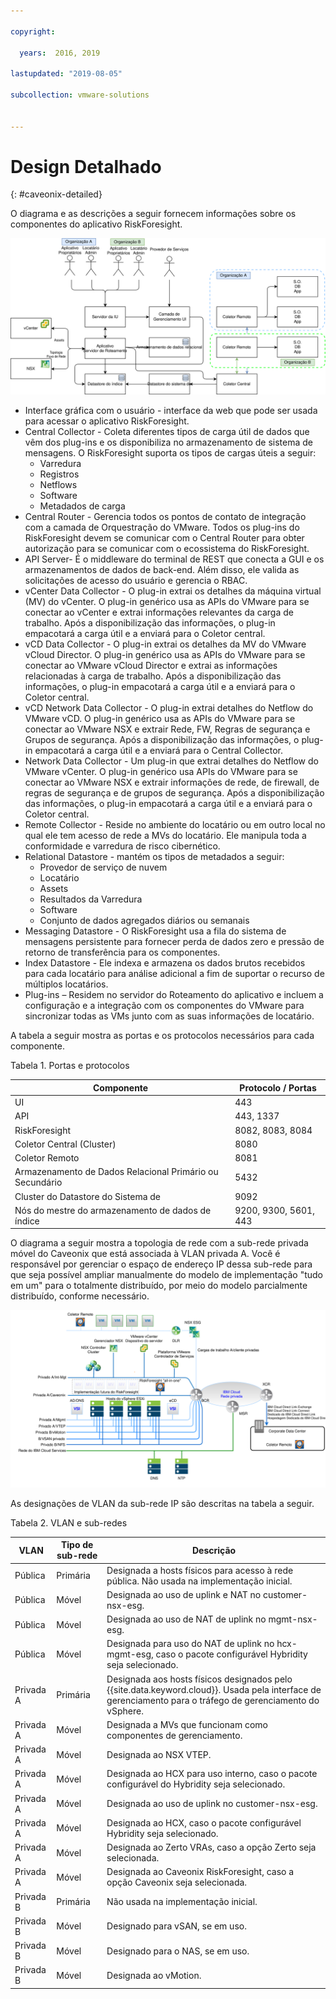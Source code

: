 ```yaml
---

copyright:

  years:  2016, 2019

lastupdated: "2019-08-05"

subcollection: vmware-solutions


---
```


# Design Detalhado
{: #caveonix-detailed}

O diagrama e as descrições a seguir fornecem informações sobre os componentes do aplicativo RiskForesight.

![Componentes do aplicativo](../../images/caveonix-app-components.svg "Componentes do aplicativo")


-	Interface gráfica com o usuário - interface da web que pode ser usada para acessar o aplicativo RiskForesight.
-	Central Collector - Coleta diferentes tipos de carga útil de dados que vêm dos plug-ins e os disponibiliza no armazenamento de sistema de mensagens. O RiskForesight suporta os tipos de cargas úteis a seguir:
    - Varredura
    - Registros
    - Netflows
    - Software
    - Metadados de carga
- Central Router - Gerencia todos os pontos de contato de integração com a camada de Orquestração do VMware. Todos os plug-ins do RiskForesight devem se comunicar com o Central Router para obter autorização para se comunicar com o ecossistema do RiskForesight.
-	API Server- É o middleware do terminal de REST que conecta a GUI e os armazenamentos de dados de back-end. Além disso, ele valida as solicitações de acesso do usuário e gerencia o RBAC.
-	vCenter Data Collector - O plug-in extrai os detalhes da máquina virtual (MV) do vCenter. O plug-in genérico usa as APIs do VMware para se conectar ao vCenter e extrai informações relevantes da carga de trabalho. Após a disponibilização das informações, o plug-in empacotará a carga útil e a enviará para o Coletor central.
-	vCD Data Collector - O plug-in extrai os detalhes da MV do VMware vCloud Director. O plug-in genérico usa as APIs do VMware para se conectar ao VMware vCloud Director e extrai as informações relacionadas à carga de trabalho. Após a disponibilização das informações, o plug-in empacotará a carga útil e a enviará para o Coletor central.
-	vCD Network Data Collector - O plug-in extrai detalhes do Netflow do VMware vCD. O plug-in genérico usa as APIs do VMware para se conectar ao VMware NSX e extrair Rede, FW, Regras de segurança e Grupos de segurança. Após a disponibilização das informações, o plug-in empacotará a carga útil e a enviará para o Central Collector.
-	Network Data Collector - Um plug-in que extrai detalhes do Netflow do VMware vCenter. O plug-in genérico usa APIs do VMware para se conectar ao VMware NSX e extrair informações de rede, de firewall, de regras de segurança e de grupos de segurança. Após a disponibilização das informações, o plug-in empacotará a carga útil e a enviará para o Coletor central.
-	Remote Collector - Reside no ambiente do locatário ou em outro local no qual ele tem acesso de rede a MVs do locatário. Ele manipula toda a conformidade e varredura de risco cibernético.
-	Relational Datastore - mantém os tipos de metadados a seguir:
    - Provedor de serviço de nuvem
    - Locatário
    - Assets
    - Resultados da Varredura
    - Software
    - Conjunto de dados agregados diários ou semanais
- Messaging Datastore - O RiskForesight usa a fila do sistema de mensagens persistente para fornecer perda de dados zero e pressão de retorno de transferência para os componentes.
- Index Datastore - Ele indexa e armazena os dados brutos recebidos para cada locatário para análise adicional a fim de suportar o recurso de múltiplos locatários.
- Plug-ins – Residem no servidor do Roteamento do aplicativo e incluem a configuração e a integração com os componentes do VMware para sincronizar todas as VMs junto com as suas informações de locatário.

A tabela a seguir mostra as portas e os protocolos necessários para cada componente.

Tabela 1. Portas e protocolos

|Componente	|Protocolo / Portas|
|---|---|
|UI|443|
|API|443, 1337|
|RiskForesight|8082, 8083, 8084|
|Coletor Central (Cluster)|8080|
|Coletor Remoto|8081|
|Armazenamento de Dados Relacional Primário ou Secundário|5432|
|Cluster do Datastore do Sistema de|9092|
|Nós do mestre do armazenamento de dados de índice|9200, 9300, 5601, 443|

O diagrama a seguir mostra a topologia de rede com a sub-rede privada móvel do Caveonix que está associada à VLAN privada A. Você é responsável por gerenciar o espaço de endereço IP dessa sub-rede para que seja possível ampliar manualmente do modelo de implementação "tudo em um" para o totalmente distribuído, por meio do modelo parcialmente distribuído, conforme necessário.

![Diagrama de rede](../../images/caveonix-network.svg "Diagrama de rede")

As designações de VLAN da sub-rede IP são descritas na tabela a seguir.

Tabela 2. VLAN e sub-redes

|VLAN 	|Tipo de sub-rede 	|Descrição|
|---|---|---|
|Pública 	|Primária 	|Designada a hosts físicos para acesso à rede pública. Não usada na implementação inicial.|
|Pública	|Móvel 	|Designada ao uso de uplink e NAT no customer-nsx-esg.|
|Pública	|Móvel 	|Designada ao uso de NAT de uplink no mgmt-nsx-esg.|
|Pública	|Móvel 	|Designada para uso do NAT de uplink no hcx-mgmt-esg, caso o pacote configurável Hybridity seja selecionado.|
|Privada A 	|Primária 	|Designada aos hosts físicos designados pelo {{site.data.keyword.cloud}}. Usada pela interface de gerenciamento para o tráfego de gerenciamento do vSphere.|
|Privada A 	|Móvel 	|Designada a MVs que funcionam como componentes de gerenciamento.|
|Privada A 	|Móvel 	|Designada ao NSX VTEP.|
|Privada A 	|Móvel 	|Designada ao HCX para uso interno, caso o pacote configurável do Hybridity seja selecionado.|
|Privada A 	|Móvel 	|Designada ao uso de uplink no customer-nsx-esg.|
|Privada A 	|Móvel 	|Designada ao HCX, caso o pacote configurável Hybridity seja selecionado.|
|Privada A 	|Móvel 	|Designada ao Zerto VRAs, caso a opção Zerto seja selecionada.|
|Privada A 	|Móvel 	|Designada ao Caveonix RiskForesight, caso a opção Caveonix seja selecionada.|
|Privada B	|Primária	|Não usada na implementação inicial.|
|Privada B 	|Móvel 	|Designado para vSAN, se em uso.|
|Privada B 	|Móvel 	|Designado para o NAS, se em uso.|
|Privada B 	|Móvel 	|Designada ao vMotion.|
